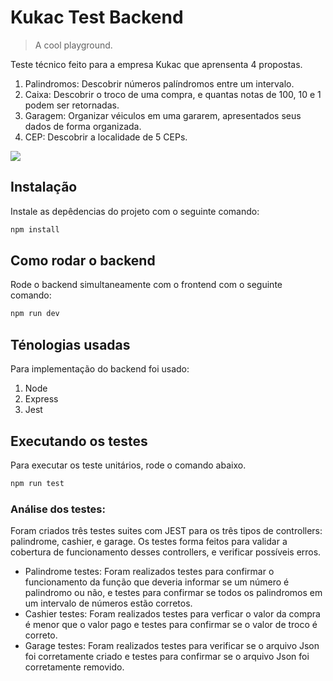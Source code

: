 # Kukac Test Backend
> A cool playground.

Teste técnico feito para a empresa Kukac que aprensenta 4 propostas.
1. Palindromos: Descobrir números palíndromos entre um intervalo.
2. Caixa: Descobrir o troco de uma compra, e quantas notas de 100, 10 e 1 podem ser retornadas.
3. Garagem: Organizar véiculos em uma gararem, apresentados seus dados de forma organizada.
4. CEP: Descobrir a localidade de 5 CEPs.

![](header.png)

## Instalação

Instale as depêdencias do projeto com o seguinte comando:

```sh
npm install
```

## Como rodar o backend

Rode o backend simultaneamente com o frontend com o seguinte comando:

```sh
npm run dev
```
##  Ténologias usadas

Para implementação do backend foi usado:

1. Node
2. Express
3. Jest



##  Executando os testes

Para executar os teste unitários, rode o comando abaixo.

```sh
npm run test
```

### Análise dos testes:

Foram criados três testes suites com JEST para os três tipos de controllers: palindrome, cashier, e garage. 
Os testes forma feitos para validar a cobertura de funcionamento desses controllers, e verificar possíveis erros.

- Palindrome testes: Foram realizados testes para confirmar o funcionamento da função que deveria informar se um número é palindromo ou não, e testes para confirmar se todos os palindromos em um intervalo de números estão corretos. 
- Cashier testes: Foram realizados testes para verficar o valor da compra é menor que o valor pago e testes para confirmar se o valor de troco é correto.
- Garage testes: Foram realizados testes para verificar se o arquivo Json foi corretamente criado e testes para confirmar se o arquivo Json foi corretamente removido.

